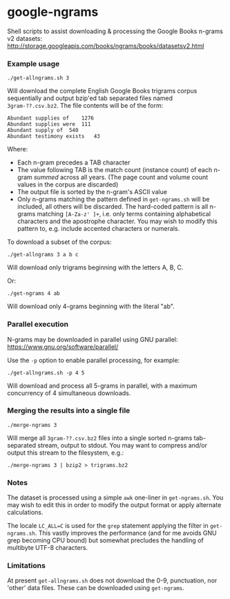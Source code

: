 google-ngrams
=============

Shell scripts to assist downloading &amp; processing the Google Books n-grams v2 datasets: http://storage.googleapis.com/books/ngrams/books/datasetsv2.html

### Example usage

    ./get-allngrams.sh 3

Will download the complete English Google Books trigrams corpus sequentially and output bzip'ed tab separated files named `3gram-??.csv.bz2`.  The file contents will be of the form:

    Abundant supplies of    1276
    Abundant supplies were  111
    Abundant supply of  540
    Abundant testimony exists   43

Where:
- Each n-gram precedes a TAB character
- The value following TAB is the match count (instance count) of each n-gram *summed* across all years.  (The page count and volume count values in the corpus are discarded)
- The output file is sorted by the n-gram's ASCII value
- Only n-grams matching the pattern defined in `get-ngrams.sh` will be included, all others will be discarded.  The hard-coded pattern is all n-grams matching `[A-Za-z' ]+`, i.e. only terms containing alphabetical characters and the apostrophe character.  You may wish to modify this pattern to, e.g. include accented characters or numerals.

To download a subset of the corpus:

    ./get-allngrams 3 a b c

Will download only trigrams beginning with the letters A, B, C.

Or:

    ./get-ngrams 4 ab

Will download only 4-grams beginning with the literal "ab".

### Parallel execution

N-grams may be downloaded in parallel using GNU parallel: https://www.gnu.org/software/parallel/

Use the `-p` option to enable parallel processing, for example:

    ./get-allngrams.sh -p 4 5

Will download and process all 5-grams in parallel, with a maximum concurrency of 4 simultaneous downloads.

### Merging the results into a single file

    ./merge-ngrams 3

Will merge all `3gram-??.csv.bz2` files into a single sorted n-grams tab-separated stream, output to stdout.  You may want to compress and/or output this stream to the filesystem, e.g.:

    ./merge-ngrams 3 | bzip2 > trigrams.bz2

### Notes

The dataset is processed using a simple `awk` one-liner in `get-ngrams.sh`.  You may wish to edit this in order to modify the output format or apply alternate calculations.

The locale `LC_ALL=C` is used for the `grep` statement applying the filter in `get-ngrams.sh`.  This vastly improves the performance (and for me avoids GNU grep becoming CPU bound) but somewhat precludes the handling of multibyte UTF-8 characters.

### Limitations

At present `get-allngrams.sh` does not download the 0-9, punctuation, nor 'other' data files.  These can be downloaded using `get-ngrams`.
